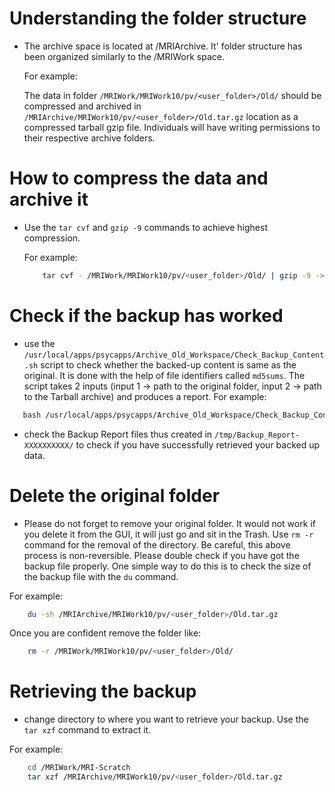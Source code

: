 # Understanding the folder structure

- The archive space is located at /MRIArchive. It' folder structure has been organized similarly to the /MRIWork space.

  For example:

  The data in folder ```/MRIWork/MRIWork10/pv/<user_folder>/Old/``` should be compressed and archived in ```/MRIArchive/MRIWork10/pv/<user_folder>/Old.tar.gz``` location as a compressed tarball gzip file. Individuals will have writing permissions to their respective archive folders.



# How to compress the data and archive it

- Use the ```tar cvf``` and ```gzip -9``` commands to achieve highest compression. 

  For example:

  ```bash
      tar cvf - /MRIWork/MRIWork10/pv/<user_folder>/Old/ | gzip -9 -> /MRIArchive/MRIWork10/pv/<user_folder>/Old.tar.gz
  ```

# Check if the backup has worked 

- use the ```/usr/local/apps/psycapps/Archive_Old_Workspace/Check_Backup_Content.sh``` script to check whether the backed-up content is same as the original. It is done with the help of file identifiers called ```md5sums```. The script takes 2 inputs (input 1 -> path to the original folder, input 2 -> path to the Tarball archive) and produces a report. For example:

```bash
   bash /usr/local/apps/psycapps/Archive_Old_Workspace/Check_Backup_Content.sh /MRIWork/MRIWork10/pv/<user_folder>/Old/ /MRIArchive/MRIWork10/pv/<user_folder>/Old.tar.gz
```
- check the Backup Report files thus created in ```/tmp/Backup_Report-XXXXXXXXXX/``` to check if you have successfully retrieved your backed up data.


# Delete the original folder

- Please do not forget to remove your original folder. It would not work if you delete it from the GUI, it will just go and sit in the Trash. Use ```rm -r``` command for the removal of the directory. Be careful, this above process is non-reversible. Please double check if you have got the backup file properly. One simple way to do this is to check the size of the backup file with the `du` command. 

For example:

```bash
    du -sh /MRIArchive/MRIWork10/pv/<user_folder>/Old.tar.gz

```

Once you are confident remove the folder like:

```bash
    rm -r /MRIWork/MRIWork10/pv/<user_folder>/Old/
```

# Retrieving the backup

- change directory to where you want to retrieve your backup. Use the ```tar xzf``` command to extract it.

For example:

```bash
    cd /MRIWork/MRI-Scratch
    tar xzf /MRIArchive/MRIWork10/pv/<user_folder>/Old.tar.gz
   
```



